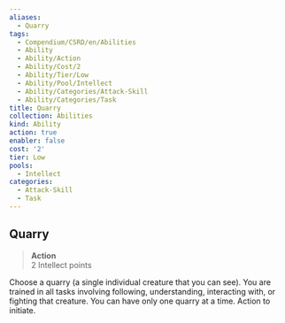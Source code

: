 ```yaml
---
aliases:
  - Quarry
tags:
  - Compendium/CSRD/en/Abilities
  - Ability
  - Ability/Action
  - Ability/Cost/2
  - Ability/Tier/Low
  - Ability/Pool/Intellect
  - Ability/Categories/Attack-Skill
  - Ability/Categories/Task
title: Quarry
collection: Abilities
kind: Ability
action: true
enabler: false
cost: '2'
tier: Low
pools:
  - Intellect
categories:
  - Attack-Skill
  - Task
---
```

## Quarry  
>**Action**  
>2 Intellect points
  
Choose a quarry (a single individual creature that you can see). You are trained in all tasks involving following, understanding, interacting with, or fighting that creature. You can have only one quarry at a time. Action to initiate.